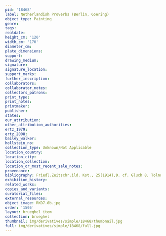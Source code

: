 ```yaml
---
pid: '18468'
label: Netherlandish Proverbs (Berlin, Goering)
object_type: Painting
genre: 
tags: 
realdate: 
height_cm: '120'
width_cm: '170'
diameter_cm: 
plate_dimensions: 
support: 
drawing_medium: 
signature: 
signature_location: 
support_marks: 
further_inscription: 
collaborators: 
collaborator_notes: 
collectors_patrons: 
print_type: 
print_notes: 
printmaker: 
publisher: 
states: 
our_attribution: 
other_attribution_authorities: 
ertz_1979: 
ertz_2008: 
bailey_walker: 
hollstein_no: 
collection_type: Unknown/Not Applicable
location_country: 
location_city: 
location_collection: 
location_or_most_recent_sale_notes: 
provenance: 
bibliography: Friedl.Zeitschr.ild. Kst., 25(1914),9. cf. Gluch 8, Tolnay 4, Friedl.XIV,12.
exhibition_history: 
related_works: 
copies_and_variants: 
curatorial_files: 
external_resources: 
object_image: RKD7.0b.jpg
order: '1505'
layout: brueghel_item
collection: brueghel
thumbnail: img/derivatives/simple/18468/thumbnail.jpg
full: img/derivatives/simple/18468/full.jpg
---
```

